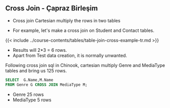 ## Cross Join  - Çapraz Birleşim

- Cross join Cartesian multiply the rows in two tables

- For example, let's make a cross join on Student and Contact tables.

{{< include ../course-contents/tables/table-join-cross-example-tr.md >}}


- Results will 2*3 = 6 rows.
- Apart from Test data creation, it is normally unwanted.

Following cross join sql in Chinook, cartesian multiply Genre and MediaType tables and bring us 125 rows.

```sql
SELECT  G.Name,M.Name
FROM Genre G CROSS JOIN MediaType M;
```

- Genre 25 rows
- MediaType 5 rows


